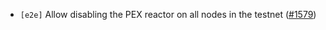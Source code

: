 - `[e2e]` Allow disabling the PEX reactor on all nodes in the testnet
  ([\#1579](https://github.com/depinnetwork/por-consensus/pull/1579))